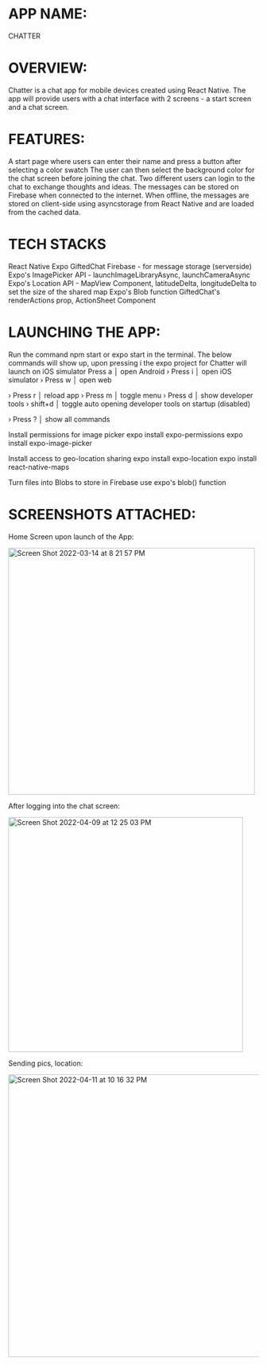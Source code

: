 # APP NAME:
CHATTER

# OVERVIEW:
Chatter is a chat app for mobile devices created using React Native. The app will provide users with a chat interface with 2 screens - a start screen and a chat screen.

# FEATURES:
A start page where users can enter their name and press a button after selecting a color swatch
The user can then select the background color for the chat screen before joining the chat.
Two different users can login to the chat to exchange thoughts and ideas.
The messages can be stored on Firebase when connected to the internet. When offline, the messages are stored on client-side using asyncstorage from React Native and are loaded from the cached data.

# TECH STACKS
React Native
Expo
GiftedChat
Firebase - for message storage (serverside)
Expo's ImagePicker API - launchImageLibraryAsync, launchCameraAsync
Expo's Location API - MapView Component, latitudeDelta, longitudeDelta to set the size of the shared map
Expo's Blob function
GiftedChat's renderActions prop, ActionSheet Component



# LAUNCHING THE APP:
Run the command npm start or expo start in the terminal. The below commands will show up, upon pressing i the expo project for Chatter will launch on iOS simulator
Press a │ open Android
› Press i │ open iOS simulator
› Press w │ open web

› Press r │ reload app
› Press m │ toggle menu
› Press d │ show developer tools
› shift+d │ toggle auto opening developer tools on startup (disabled)

› Press ? │ show all commands

Install permissions for image picker
expo install expo-permissions
expo install expo-image-picker

Install access to geo-location sharing
expo install expo-location
expo install react-native-maps

Turn files into Blobs to store in Firebase
use expo's blob() function



# SCREENSHOTS ATTACHED:

Home Screen upon launch of the App:

<img width="496" alt="Screen Shot 2022-03-14 at 8 21 57 PM" src="https://user-images.githubusercontent.com/80176993/158283236-58fb1ce8-0b10-49b9-ba46-d57012d1040f.png">


After logging into the chat screen:

<img width="472" alt="Screen Shot 2022-04-09 at 12 25 03 PM" src="https://user-images.githubusercontent.com/80176993/162582706-006ac89c-de9a-4e26-99a4-abba494ca56c.png">


Sending pics, location:

<img width="568" alt="Screen Shot 2022-04-11 at 10 16 32 PM" src="https://user-images.githubusercontent.com/80176993/162865918-9d1864ca-94f0-4fa1-90f5-71fc4a3fd419.png">


